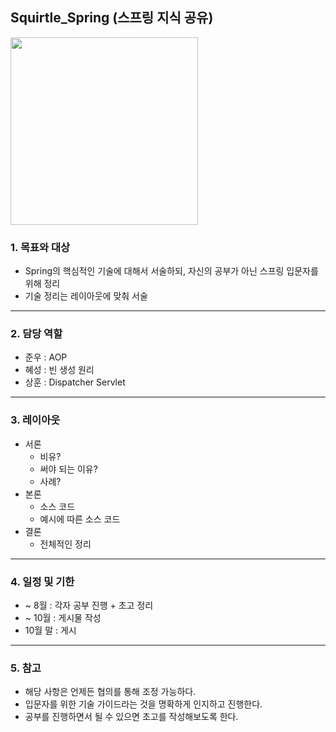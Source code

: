 ## Squirtle_Spring (스프링 지식 공유)

<img src="https://user-images.githubusercontent.com/33277588/87496163-fddc8f00-c68d-11ea-898b-9714a0c36167.png" width="300" height="300">

### 1. 목표와 대상

- Spring의 핵심적인 기술에 대해서 서술하되, 자신의 공부가 아닌 스프링 입문자를 위해 정리
- 기술 정리는 레이아웃에 맞춰 서술

---

### 2. 담당 역할

- 준우 : AOP
- 혜성 : 빈 생성 원리
- 상훈 : Dispatcher Servlet

---

### 3. 레이아웃

- 서론 
  - 비유?
  - 써야 되는 이유?
  - 사례?
- 본론
  - 소스 코드
  - 예시에 따른 소스 코드
- 결론
  - 전체적인 정리

---

### 4. 일정 및 기한

- ~ 8월 : 각자 공부 진행 + 초고 정리
- ~ 10월 : 게시물 작성
- 10월 말 : 게시

---

### 5. 참고

- 해당 사항은 언제든 협의를 통해 조정 가능하다.
- 입문자를 위한 기술 가이드라는 것을 명확하게 인지하고 진행한다.
- 공부를 진행하면서 될 수 있으면 초고를 작성해보도록 한다.



